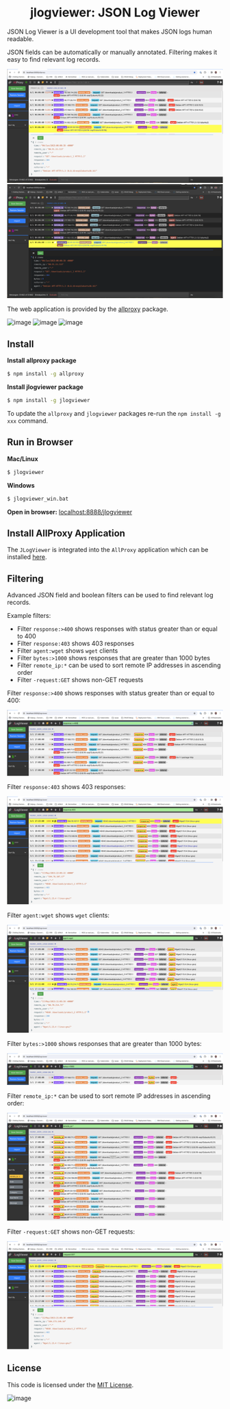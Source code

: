 <h1 align="center" style="border-bottom: none;">jlogviewer: JSON Log Viewer</h1>
JSON Log Viewer is a UI development tool that makes JSON logs human readable.
<p></p>
JSON fields can be automatically or manually annotated.  Filtering makes it easy to find relevant log records.
<p></p>

![Alt text](image-4.png)
![Alt text](image-3.png)

The web application is provided by the [allproxy](https://github.com/allproxy/allproxy) package.
<p>

![image](https://img.shields.io/badge/mac%20os-000000?style=for-the-badge&logo=apple&logoColor=white)
![image](https://img.shields.io/badge/Linux-FCC624?style=for-the-badge&logo=linux&logoColor=black)
![image](https://img.shields.io/badge/Windows-0078D6?style=for-the-badge&logo=windows&logoColor=white)

## Install

**Install allproxy package**
```sh
$ npm install -g allproxy
```

**Install jlogviewer package**
```sh
$ npm install -g jlogviewer
```

To update the `allproxy` and `jlogviewer` packages re-run the `npm install -g xxx` command.

## Run in Browser
**Mac/Linux**
```sh
$ jlogviewer
```

**Windows**
```sh
$ jlogviewer_win.bat
```

**Open in browser:**
[localhost:8888/jlogviewer](http://localhost:8888/jlogviewer)

## Install AllProxy Application

The `JLogViewer` is integrated into the `AllProxy` application which can be installed [here](https://github.com/allproxy/allproxy/releases/).

## Filtering

Advanced JSON field and boolean filters can be used to find relevant log records.

Example filters:
* Filter `response:>400` shows responses with status greater than or equal to 400
* Filter `response:403` shows 403 responses
* Filter `agent:wget` shows `wget` clients
* Filter `bytes:>1000` shows responses that are greater than 1000 bytes
* Filter `remote_ip:*` can be used to sort remote IP addresses in ascending order
* Filter `-request:GET` shows non-GET requests

Filter `response:>400` shows responses with status greater than or equal to 400:

![Alt text](image-2.png)

Filter `response:403` shows 403 responses:

![Alt text](image-8.png)

Filter `agent:wget` shows `wget` clients:

![Alt text](image-9.png)

Filter `bytes:>1000` shows responses that are greater than 1000 bytes:

![Alt text](image-5.png)

Filter `remote_ip:*` can be used to sort remote IP addresses in ascending order:

![Alt text](image-6.png)

Filter `-request:GET` shows non-GET requests:

![Alt text](image-7.png)

## License

This code is licensed under the [MIT License](https://opensource.org/licenses/MIT).

![image](https://img.shields.io/badge/Node.js-43853D?style=for-the-badge&logo=node.js&logoColor=white)

